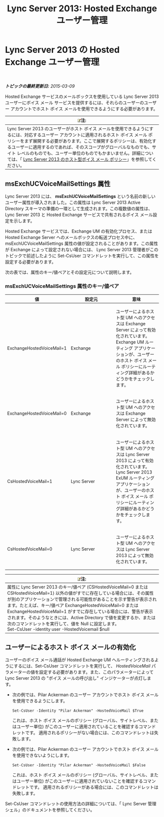 ﻿---
title: 'Lync Server 2013: Hosted Exchange ユーザー管理'
TOCTitle: Hosted Exchange ユーザー管理
ms:assetid: e8723af5-0604-4d7d-bad2-463a9832efb4
ms:mtpsurl: https://technet.microsoft.com/ja-jp/library/Gg399037(v=OCS.15)
ms:contentKeyID: 48274017
ms.date: 05/19/2016
mtps_version: v=OCS.15
ms.translationtype: HT
---

# Lync Server 2013 の Hosted Exchange ユーザー管理

 

_**トピックの最終更新日:** 2015-03-09_

Hosted Exchange サービスのメールボックスを使用している Lync Server 2013 ユーザーにボイス メール サービスを提供するには、それらのユーザーのユーザー アカウントでホスト ボイス メールを使用できるようにする必要があります。

<table>
<thead>
<tr class="header">
<th><img src="images/Gg412781.note(OCS.15).gif" title="note" alt="note" />注:</th>
</tr>
</thead>
<tbody>
<tr class="odd">
<td>Lync Server 2013 のユーザーがホスト ボイス メールを使用できるようにするには、対応するユーザー アカウントに適用されるホスト ボイス メール ポリシーをまず展開する必要があります。ここで展開するポリシーは、有効化するユーザーに適用するのであれば、そのスコープがグローバルなものでも、サイト レベルのものでも、ユーザー単位のものでもかまいません。詳細については、「 <a href="lync-server-2013-hosted-voice-mail-policies.md">Lync Server 2013 のホスト型ボイス メール ポリシー</a>」を参照してください。</td>
</tr>
</tbody>
</table>


## msExchUCVoiceMailSettings 属性

Lync Server 2013 には、 **msExchUCVoiceMailSettings** という名前の新しいユーザー属性が導入されました。この属性は Lync Server 2013 Active Directory スキーマの準備の一環として生成されます。この複数値の属性は、 Lync Server 2013 と Hosted Exchange サービスで共有されるボイス メール設定を示します。

Hosted Exchange サービスでは、Exchange UM の有効化プロセス、または Hosted Exchange Server へのメールボックスの転送プロセス中に、msExchUCVoiceMailSettings 属性の値が設定されることがあります。この属性が Exchange によって設定されない場合には、 Lync Server 2013 管理者がこのトピックで前述したように Set-CsUser コマンドレットを実行して、この属性を設定する必要があります。

次の表では、属性のキー/値ペアとその設定元について説明します。

### msExchUCVoiceMailSettings 属性のキー/値ペア

<table>
<colgroup>
<col style="width: 33%" />
<col style="width: 33%" />
<col style="width: 33%" />
</colgroup>
<thead>
<tr class="header">
<th>値</th>
<th>設定元</th>
<th>意味</th>
</tr>
</thead>
<tbody>
<tr class="odd">
<td><p>ExchangeHostedVoiceMail=1</p></td>
<td><p>Exchange</p></td>
<td><p>ユーザーによるホスト型 UM へのアクセスは Exchange Server によって有効化されています。 Exchange UM ルーティング アプリケーションが、ユーザーのホスト ボイス メール ポリシーにルーティング詳細があるかどうかをチェックします。</p></td>
</tr>
<tr class="even">
<td><p>ExchangeHostedVoiceMail=0</p></td>
<td><p>Exchange</p></td>
<td><p>ユーザーによるホスト型 UM へのアクセスは Exchange Server によって無効化されています。</p></td>
</tr>
<tr class="odd">
<td><p>CsHostedVoiceMail=1</p></td>
<td><p>Lync Server</p></td>
<td><p>ユーザーによるホスト型 UM へのアクセスは Lync Server 2013 によって有効化されています。 Lync Server 2013 ExUM ルーティング アプリケーションが、ユーザーのホスト ボイス メール ポリシーにルーティング詳細があるかどうかをチェックします。</p></td>
</tr>
<tr class="even">
<td><p>CsHostedVoiceMail=0</p></td>
<td><p>Lync Server</p></td>
<td><p>ユーザーによるホスト型 UM へのアクセスは Lync Server 2013 によって無効化されています。</p></td>
</tr>
</tbody>
</table>


<table>
<thead>
<tr class="header">
<th><img src="images/Gg412781.note(OCS.15).gif" title="note" alt="note" />注:</th>
</tr>
</thead>
<tbody>
<tr class="odd">
<td>属性に Lync Server 2013 のキー/値ペア (CSHostedVoiceMail=0 または CSHostedVoiceMail=1) 以外の値がすでに存在している場合には、その属性が別のアプリケーションで管理される可能性があることを示す警告が表示されます。たとえば、キー/値ペア ExchangeHostedVoiceMail=0 または ExchangeHostedVoiceMail=1 がすでに存在している場合には、警告が表示されます。そのようなときには、Active Directory で値を変更するか、または次のコマンドレットを実行して、値を Null に設定します。<br />
Set-CsUser -identity user -HostedVoicemail $null</td>
</tr>
</tbody>
</table>


## ユーザーによるホスト ボイス メールの有効化

ユーザーのボイス メール通話が Hosted Exchange UM へルーティングされるようにするには、Set-CsUser コマンドレットを実行して、 *HostedVoiceMail* パラメーターの値を設定する必要があります。また、このパラメーターによって Lync Server 2013 の "ボイス メールの呼び出し" インジケーターが点灯します。

  - 次の例では、Pilar Ackerman のユーザー アカウントでホスト ボイス メールを使用できるようにします。
    
        Set-CsUser -Identity "Pilar Ackerman" -HostedVoiceMail $True
    
    これは、ホスト ボイス メールのポリシー (グローバル、サイトレベル、またはユーザー単位) がこのユーザーに適用されていることを確認するコマンドレットです。 適用されるポリシーがない場合には、このコマンドレットは失敗します。

  - 次の例では、Pilar Ackerman のユーザー アカウントでホスト ボイス メールを使用できないようにします。
    
        Set-CsUser -Identity "Pilar Ackerman" -HostedVoiceMail $False
    
    これは、ホスト ボイス メールのポリシー (グローバル、サイトレベル、またはユーザー単位) がこのユーザーに適用されていないことを確認するコマンドレットです。 適用されるポリシーがある場合には、このコマンドレットは失敗します。

Set-CsUser コマンドレットの使用方法の詳細については、「 Lync Server 管理シェル」のドキュメントを参照してください。

